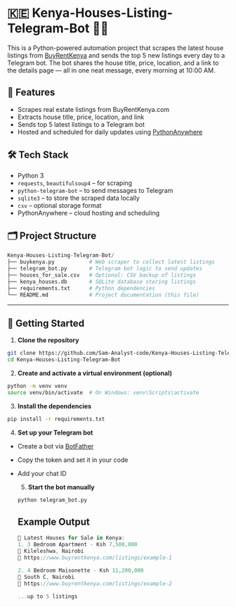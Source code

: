 # 🇰🇪 Kenya-Houses-Listing-Telegram-Bot 🏡🤖

This is a Python-powered automation project that scrapes the latest house listings from [BuyRentKenya](https://www.buyrentkenya.com/houses-for-sale) and sends the top 5 new listings every day to a Telegram bot. The bot shares the house title, price, location, and a link to the details page — all in one neat message, every morning at 10:00 AM.

## 📌 Features

- Scrapes real estate listings from BuyRentKenya.com
- Extracts house title, price, location, and link
- Sends top 5 latest listings to a Telegram bot
- Hosted and scheduled for daily updates using [PythonAnywhere](https://www.pythonanywhere.com/)

## 🛠️ Tech Stack

- Python 3
- `requests`, `beautifulsoup4` – for scraping
- `python-telegram-bot` – to send messages to Telegram
- `sqlite3` – to store the scraped data locally
- `csv` – optional storage format
- PythonAnywhere – cloud hosting and scheduling

## 🗂️ Project Structure
```python
Kenya-Houses-Listing-Telegram-Bot/
├── buykenya.py           # Web scraper to collect latest listings
├── telegram_bot.py       # Telegram bot logic to send updates
├── houses_for_sale.csv   # Optional: CSV backup of listings
├── kenya_houses.db       # SQLite database storing listings
├── requirements.txt      # Python dependencies
└── README.md             # Project documentation (this file)
```

---

## 🚀 Getting Started

1. **Clone the repository**
```bash
git clone https://github.com/Sam-Analyst-code/Kenya-Houses-Listing-Telegram-Bot.git
cd Kenya-Houses-Listing-Telegram-Bot
```

2. **Create and activate a virtual environment (optional)**
```bash
python -m venv venv
source venv/bin/activate  # On Windows: venv\Scripts\activate
```

3. **Install the dependencies**

```bash
pip install -r requirements.txt
```
4. **Set up your Telegram bot**
- Create a bot via [BotFather](https://telegram.me/BotFather)
- Copy the token and set it in your code
- Add your chat ID

  5. **Start the bot manually**
  ```bash
  python telegram_bot.py
  ```


  ## Example Output
  ```rust
  📅 Latest Houses for Sale in Kenya:
  1. 3 Bedroom Apartment - Ksh 7,500,000
  📍 Kileleshwa, Nairobi
  🔗 https://www.buyrentkenya.com/listings/example-1

  2. 4 Bedroom Maisonette - Ksh 11,200,000
  📍 South C, Nairobi
  🔗 https://www.buyrentkenya.com/listings/example-2

  ...up to 5 listings
```



